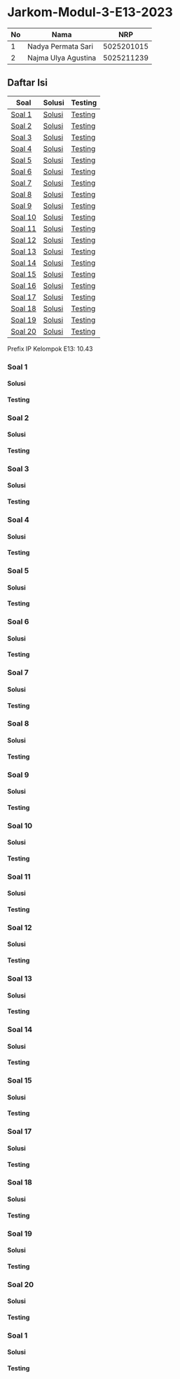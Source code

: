 # Jarkom-Modul-3-E13-2023

| No | Nama | NRP |
|----------|----------|----------|
| 1 | Nadya Permata Sari | 5025201015 |
| 2 | Najma Ulya Agustina | 5025211239 |

<h2>Daftar Isi</h2>

| Soal | Solusi | Testing |
|----------|----------|----------|
| [Soal 1](#soal-1) | [Solusi](#solusi1) | [Testing](#testing1) |
| [Soal 2](#soal-2) | [Solusi](#solusi2) | [Testing](#testing2) |
| [Soal 3](#soal-3) | [Solusi](#solusi3) | [Testing](#testing3) |
| [Soal 4](#soal-4) | [Solusi](#solusi4) | [Testing](#testing4) |
| [Soal 5](#soal-5) | [Solusi](#solusi5) | [Testing](#testing5) |
| [Soal 6](#soal-6) | [Solusi](#solusi6) | [Testing](#testing6) |
| [Soal 7](#soal-7) | [Solusi](#solusi7) | [Testing](#testing7) |
| [Soal 8](#soal-8) | [Solusi](#solusi8) | [Testing](#testing8) |
| [Soal 9](#soal-9) | [Solusi](#solusi9) | [Testing](#testing9) |
| [Soal 10](#soal-10) | [Solusi](#solusi10) | [Testing](#testing10) |
| [Soal 11](#soal-11) | [Solusi](#solusi11) | [Testing](#testing11) |
| [Soal 12](#soal-12) | [Solusi](#solusi12) | [Testing](#testing12) |
| [Soal 13](#soal-13) | [Solusi](#solusi13) | [Testing](#testing13) |
| [Soal 14](#soal-14) | [Solusi](#solusi14) | [Testing](#testing14) |
| [Soal 15](#soal-15) | [Solusi](#solusi15) | [Testing](#testing15) |
| [Soal 16](#soal-16) | [Solusi](#solusi16) | [Testing](#testing16) |
| [Soal 17](#soal-17) | [Solusi](#solusi17) | [Testing](#testing17) |
| [Soal 18](#soal-18) | [Solusi](#solusi18) | [Testing](#testing18) |
| [Soal 19](#soal-19) | [Solusi](#solusi19) | [Testing](#testing19) |
| [Soal 20](#soal-20) | [Solusi](#solusi20) | [Testing](#testing20) |

Prefix IP Kelompok E13: 10.43

<h3>Soal 1</h3>
<h4>Solusi</h4> <a name="solusi1"></a>
<h4>Testing</h4> <a name="testing1"></a>

<h3>Soal 2</h3>
<h4>Solusi</h4> <a name="solusi2"></a>
<h4>Testing</h4> <a name="testing2"></a>

<h3>Soal 3</h3>
<h4>Solusi</h4> <a name="solusi3"></a>
<h4>Testing</h4> <a name="testing3"></a>

<h3>Soal 4</h3>
<h4>Solusi</h4> <a name="solusi4"></a>
<h4>Testing</h4> <a name="testing4"></a>

<h3>Soal 5</h3>
<h4>Solusi</h4> <a name="solusi5"></a>
<h4>Testing</h4> <a name="testing5"></a>

<h3>Soal 6</h3>
<h4>Solusi</h4> <a name="solusi6"></a>
<h4>Testing</h4> <a name="testing6"></a>

<h3>Soal 7</h3>
<h4>Solusi</h4> <a name="solusi7"></a>
<h4>Testing</h4> <a name="testing7"></a>

<h3>Soal 8</h3>
<h4>Solusi</h4> <a name="solusi8"></a>
<h4>Testing</h4> <a name="testing8"></a>

<h3>Soal 9</h3>
<h4>Solusi</h4> <a name="solusi9"></a>
<h4>Testing</h4> <a name="testing9"></a>

<h3>Soal 10</h3>
<h4>Solusi</h4> <a name="solusi10"></a>
<h4>Testing</h4> <a name="testing10"></a>

<h3>Soal 11</h3>
<h4>Solusi</h4> <a name="solusi11"></a>
<h4>Testing</h4> <a name="testing11"></a>

<h3>Soal 12</h3>
<h4>Solusi</h4> <a name="solusi12"></a>
<h4>Testing</h4> <a name="testing12"></a>

<h3>Soal 13</h3>
<h4>Solusi</h4> <a name="solusi13"></a>
<h4>Testing</h4> <a name="testing13"></a>

<h3>Soal 14</h3>
<h4>Solusi</h4> <a name="solusi14"></a>
<h4>Testing</h4> <a name="testing14"></a>

<h3>Soal 15</h3>
<h4>Solusi</h4> <a name="solusi16"></a>
<h4>Testing</h4> <a name="testing16"></a>

<h3>Soal 17</h3>
<h4>Solusi</h4> <a name="solusi17"></a>
<h4>Testing</h4> <a name="testing17"></a>

<h3>Soal 18</h3>
<h4>Solusi</h4> <a name="solusi18"></a>
<h4>Testing</h4> <a name="testing18"></a>

<h3>Soal 19</h3>
<h4>Solusi</h4> <a name="solusi19"></a>
<h4>Testing</h4> <a name="testing19"></a>

<h3>Soal 20</h3>
<h4>Solusi</h4> <a name="solusi20"></a>
<h4>Testing</h4> <a name="testing20"></a>

<h3>Soal 1</h3>
<h4>Solusi</h4> <a name="solusi1"></a>
<h4>Testing</h4> <a name="testing1"></a>
